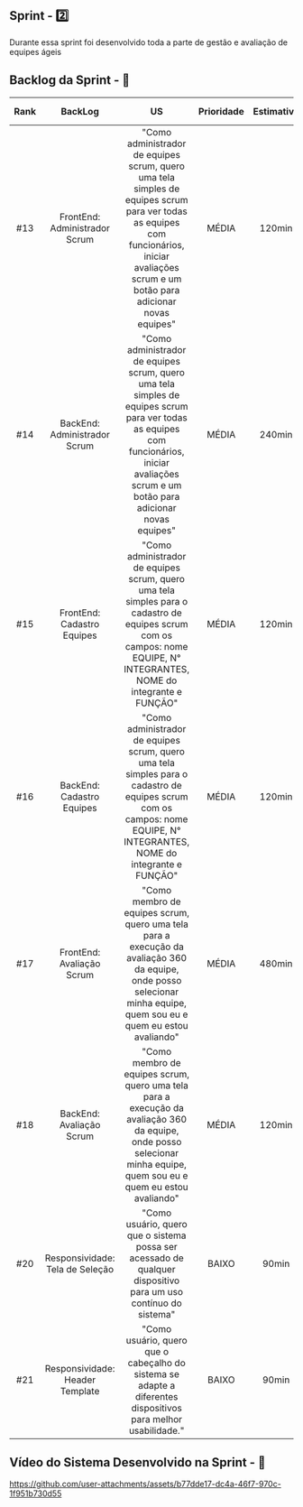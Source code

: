 ## Sprint - 2️⃣

Durante essa sprint foi desenvolvido toda a parte de gestão e avaliação de equipes ágeis

## Backlog da Sprint - 🎯

| Rank |             BackLog             |                                                                                             US                                                                                              | Prioridade | Estimativa | Status | Data de Entrega | Sprint |
| :--: | :-----------------------------: | :-----------------------------------------------------------------------------------------------------------------------------------------------------------------------------------------: | :--------: | :--------: | :----: | :-------------: | :----: |
| #13  |  FrontEnd: Administrador Scrum  | "Como administrador de equipes scrum, quero uma tela simples de equipes scrum para ver todas as equipes com funcionários, iniciar avaliações scrum e um botão para adicionar novas equipes" |   MÉDIA    |   120min   |   🟩   |      27/04      |   2    |
| #14  |  BackEnd: Administrador Scrum   | "Como administrador de equipes scrum, quero uma tela simples de equipes scrum para ver todas as equipes com funcionários, iniciar avaliações scrum e um botão para adicionar novas equipes" |   MÉDIA    |   240min   |   🟩   |      25/04      |   2    |
| #15  |   FrontEnd: Cadastro Equipes    |           "Como administrador de equipes scrum, quero uma tela simples para o cadastro de equipes scrum com os campos: nome EQUIPE, N° INTEGRANTES, NOME do integrante e FUNÇÃO"            |   MÉDIA    |   120min   |   🟩   |      27/04      |   2    |
| #16  |    BackEnd: Cadastro Equipes    |           "Como administrador de equipes scrum, quero uma tela simples para o cadastro de equipes scrum com os campos: nome EQUIPE, N° INTEGRANTES, NOME do integrante e FUNÇÃO"            |   MÉDIA    |   120min   |   🟩   |      18/04      |   2    |
| #17  |    FrontEnd: Avaliação Scrum    |            "Como membro de equipes scrum, quero uma tela para a execução da avaliação 360 da equipe, onde posso selecionar minha equipe, quem sou eu e quem eu estou avaliando"             |   MÉDIA    |   480min   |   🟩   |      10/04      |   2    |
| #18  |    BackEnd: Avaliação Scrum     |            "Como membro de equipes scrum, quero uma tela para a execução da avaliação 360 da equipe, onde posso selecionar minha equipe, quem sou eu e quem eu estou avaliando"             |   MÉDIA    |   120min   |   🟩   |      26/04      |   2    |
| #20  | Responsividade: Tela de Seleção |                                       "Como usuário, quero que o sistema possa ser acessado de qualquer dispositivo para um uso contínuo do sistema"                                        |   BAIXO    |   90min    |   🟩   |      21/04      |   2    |
| #21  | Responsividade: Header Template |                                        "Como usuário, quero que o cabeçalho do sistema se adapte a diferentes dispositivos para melhor usabilidade."                                        |   BAIXO    |   90min    |   🟩   |      23/04      |   2    |

## Vídeo do Sistema Desenvolvido na Sprint - 🎥

https://github.com/user-attachments/assets/b77dde17-dc4a-46f7-970c-1f951b730d55
